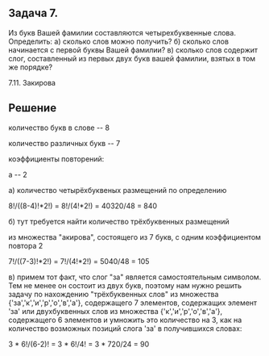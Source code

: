 Задача 7.
---------

Из букв Вашей фамилии составляются четырехбуквенные слова.
       Определить:
а) сколько слов можно получить?
б) сколько слов начинается с первой буквы Вашей фамилии?
в) сколько слов содержит слог, составленный из первых двух букв
вашей фамилии, взятых в том же порядке?

7.11. Закирова

Решение
-------

количество букв в слове -- 8

количество различных букв -- 7

коэффициенты повторений:

  а -- 2

а) количество четырёхбуквеных размещений по определению

  8!/((8-4)!*2!) = 8!/(4!*2!) = 40320/48 = 840

б) тут требуется найти количество трёхбуквенных размещений 

из множества "акирова", состоящего из 7 букв, с одним коэффициентом повтора 2

  7!/((7-3)!*2!) = 7!/(4!*2!) = 5040/48 = 105

в) примем тот факт, что слог "за" является самостоятельным символом. Тем не менее
он состоит из двух букв, поэтому нам нужно решить задачу по нахождению 
"трёхбуквенных слов" из множества {'за','к','и','р','о','в','а'}, содержащего 7
элементов, содержащих элемент 'за' или двухбуквенных слов из множества
{'к','и','р','о','в','а'}, содержащего 6 элементов и умножить это количество на 3,
как на количество возможных позиций слога 'за' в получившихся словах:

  3 * 6!/(6-2)! = 3 * 6!/4! = 3 * 720/24 = 90

